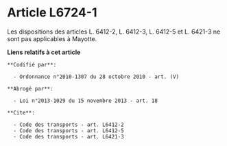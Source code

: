 # Article L6724-1

Les dispositions des articles L. 6412-2, L. 6412-3, L. 6412-5 et L. 6421-3 ne sont pas applicables à Mayotte.

**Liens relatifs à cet article**

	**Codifié par**:

	  - Ordonnance n°2010-1307 du 28 octobre 2010 - art. (V)

	**Abrogé par**:

	  - Loi n°2013-1029 du 15 novembre 2013 - art. 18

	**Cite**:

	  - Code des transports - art. L6412-2
	  - Code des transports - art. L6412-5
	  - Code des transports - art. L6421-3
